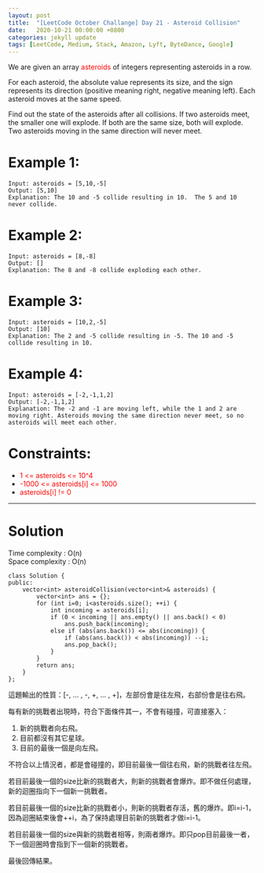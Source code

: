 ```yaml
---
layout: post
title:  "[LeetCode October Challange] Day 21 - Asteroid Collision"
date:   2020-10-21 00:00:00 +0800
categories: jekyll update
tags: [LeetCode, Medium, Stack, Amazon, Lyft, ByteDance, Google]
---
```

We are given an array <font color="red">asteroids</font> of integers representing asteroids in a row.  

For each asteroid, the absolute value represents its size, and the sign represents its direction (positive meaning right, negative meaning left). Each asteroid moves at the same speed.  

Find out the state of the asteroids after all collisions. If two asteroids meet, the smaller one will explode. If both are the same size, both will explode. Two asteroids moving in the same direction will never meet.  

# Example 1:  
	Input: asteroids = [5,10,-5]
	Output: [5,10]
	Explanation: The 10 and -5 collide resulting in 10.  The 5 and 10 never collide.

# Example 2:  
	Input: asteroids = [8,-8]
	Output: []
	Explanation: The 8 and -8 collide exploding each other.

# Example 3:  
	Input: asteroids = [10,2,-5]
	Output: [10]
	Explanation: The 2 and -5 collide resulting in -5. The 10 and -5 collide resulting in 10.

# Example 4:  
	Input: asteroids = [-2,-1,1,2]
	Output: [-2,-1,1,2]
	Explanation: The -2 and -1 are moving left, while the 1 and 2 are moving right. Asteroids moving the same direction never meet, so no asteroids will meet each other.

# Constraints:  
- <font color="red">1 <= asteroids <= 10^4</font>
- <font color="red">-1000 <= asteroids[i] <= 1000</font>
- <font color="red">asteroids[i] != 0</font>

______________________  

# Solution  

Time complexity : O(n)  
Space complexity : O(n)  

	class Solution {
	public:
	    vector<int> asteroidCollision(vector<int>& asteroids) {
	        vector<int> ans = {};
	        for (int i=0; i<asteroids.size(); ++i) {
	            int incoming = asteroids[i];
	            if (0 < incoming || ans.empty() || ans.back() < 0)
	                ans.push_back(incoming);
	            else if (abs(ans.back()) <= abs(incoming)) {
	                if (abs(ans.back()) < abs(incoming)) --i;
	                ans.pop_back();
	            }
	        }
	        return ans;
	    }
	};

這題輸出的性質：[-, ... , -, +, ... , +]，左部份會是往左飛，右部份會是往右飛。  

每有新的挑戰者出現時，符合下面條件其一，不會有碰撞，可直接塞入：  
1. 新的挑戰者向右飛。
2. 目前都沒有其它星球。
3. 目前的最後一個是向左飛。

不符合以上情況者，都是會碰撞的，即目前最後一個往右飛，新的挑戰者往左飛。  

若目前最後一個的size比新的挑戰者大，則新的挑戰者會爆炸。即不做任何處理，新的迴圈指向下一個新一挑戰者。  

若目前最後一個的size比新的挑戰者小，則新的挑戰者存活，舊的爆炸。即i=i-1，因為迴圈結束後會++i，為了保持處理目前新的挑戰者才做i=i-1。  

若目前最後一個的size與新的挑戰者相等，則兩者爆炸。即只pop目前最後一者，下一個迴圈時會指到下一個新的挑戰者。  

最後回傳結果。  